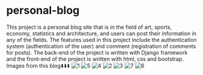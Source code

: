# personal-blog
This project is a personal blog site that is in the field of art, sports, economy, statistics and architecture, and users can post their information in any of the fields.
The features used in this project include the authentication system (authentication of the user) and comment (registration of comments for posts). The back-end of the project is written with Django framework and the front-end of the project is written with html, css and bootstrap. 
Images from this blog⬇️⬇️⬇️
![1](https://github.com/user-attachments/assets/d5f40dfa-df7d-45bb-9d13-319be35c9a9b)
![5](https://github.com/user-attachments/assets/874c584b-73e5-4974-82ce-5d58d0b0da50)
![4](https://github.com/user-attachments/assets/f7ffd304-ec73-4584-9f49-781457bd690d)
![2](https://github.com/user-attachments/assets/88240794-4987-4b82-b18e-bd7a58241005)
![3](https://github.com/user-attachments/assets/41914e27-c286-453d-a8a3-a6e27da0e95a)
![7](https://github.com/user-attachments/assets/b24b6b55-9173-4974-acc3-a997363cdc2e)
![6](https://github.com/user-attachments/assets/6cd60a5a-d487-4649-9c29-0a5708d63a7a)

